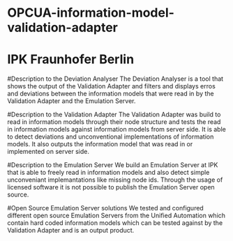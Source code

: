# OPCUA-information-model-validation-adapter
# IPK Fraunhofer Berlin

#Description to the Deviation Analyser
The Deviation Analyser is a tool that shows the output of the Validation Adapter and filters and displays erros and deviations between the information models that were read in by the Validation Adapter and the Emulation Server.

#Description to the Validation Adapter
The Validation Adapter was build to read in information models through their node structure and tests the read in information models against information models from server side.
It is able to detect deviations and unconventional implementations of information models. It also outputs the information model that was read in or implemented on server side.

#Description to the Emulation Server
We build an Emulation Server at IPK that is able to freely read in information models and also detect simple unconveniant implemantations like missing node ids. Through the usage of licensed software it is not possible to publish the Emulation Server open source.

#Open Source Emulation Server solutions
We tested and configured different open source Emulation Servers from the Unified Automation which contain hard coded information models which can be tested against by the Validation Adapter and is an output product.


